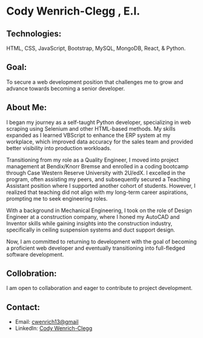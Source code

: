 # Cody Wenrich-Clegg , E.I.
  

## Technologies: 
 HTML, CSS, JavaScript, Bootstrap, MySQL, MongoDB, React, & Python.

## Goal: 
 To secure a web development position that challenges me to grow and advance towards becoming a senior developer. 

## About Me: 
 I began my journey as a self-taught Python developer, specializing in web scraping using Selenium and other HTML-based methods. My skills expanded as I learned VBScript to enhance the ERP system at my workplace, which improved data accuracy for the sales team and provided better visibility into production workloads. 

Transitioning from my role as a Quality Engineer, I moved into project management at Bendix/Knorr Bremse and enrolled in a coding bootcamp through Case Western Reserve University with 2U/edX. I excelled in the program, often assisting my peers, and subsequently secured a Teaching Assistant position where I supported another cohort of students. However, I realized that teaching did not align with my long-term career aspirations, prompting me to seek engineering roles. 

With a background in Mechanical Engineering, I took on the role of Design Engineer at a construction company, where I honed my AutoCAD and Inventor skills while gaining insights into the construction industry, specifically in ceiling suspension systems and duct support design. 

Now, I am committed to returning to development with the goal of becoming a proficient web developer and eventually transitioning into full-fledged software development. 

## Collobration: 
 I am open to collaboration and eager to contribute to project development. 

## Contact: 
- Email: <cwenrich13@gmail>
- LinkedIn: [Cody Wenrich-Clegg](https://www.linkedin.com/in/cody-wenrich-clegg-864733254/)

